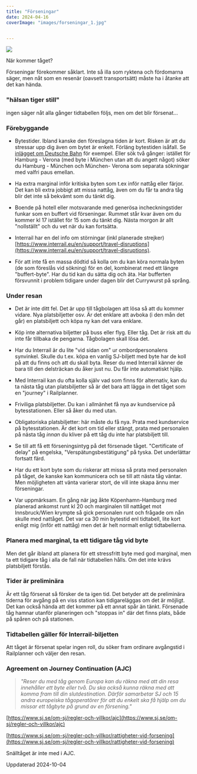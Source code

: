 ```yaml
---
title: "Förseningar"
date: 2024-04-16
coverImage: "images/forseningar_1.jpg"


---
```


![](images/forseningar_1.jpg?w=1024)

<figcaption>

När kommer tåget?

</figcaption>

Förseningar förekommer såklart. Inte så illa som ryktena och fördomarna säger, men nåt som en resenär (oavsett transportsätt) måste ha i åtanke att det kan hända.

### "hälsan tiger still"

ingen säger nåt alla gånger tidtabellen följs, men om det blir försenat...

### Förebyggande

- Bytestider. Ibland kanske den föreslagna tiden är kort. Risken är att du stressar upp dig även om bytet är enkelt. Förläng bytestiden isåfall. Se [inlägget om Deutsche Bahn](https://www.trainfo.eu/platsbokning-med-db/) för exempel. Eller sök två gånger: istället för Hamburg - Verona (med byte i München utan att du angett något) söker du Hamburg - München och München- Verona som separata sökningar med valfri paus emellan.

- Ha extra marginal inför kritiska byten som t.ex inför nattåg eller färjor. Det kan bli extra jobbigt att missa nattåg, även om du får ta andra tåg blir det inte så bekvämt som du tänkt dig.

- Boende på hotell eller motsvarande med generösa incheckningstider funkar som en buffert vid förseningar. Rummet står kvar även om du kommer kl 17 istället för 15 som du tänkt dig. Nästa morgon är allt "nollställt" och du vet när du kan fortsätta.

- Interrail har en del info om störningar (inkl planerade strejker) [https://www.interrail.eu/en/support/travel-disruptions](https://www.interrail.eu/en/support/travel-disruptions).

- För att inte få en massa dödtid så kolla om du kan köra normala byten (de som föreslås vid sökning) för en del, kombinerat med ett längre "buffert-byte". Har du tid kan du sätta dig och äta. Har bufferten försvunnit i problem tidigare under dagen blir det Currywurst på språng.

### Under resan

- Det är inte ditt fel. Det är upp till tågbolagen att lösa så att du kommer vidare. Nya platsbiljetter osv. Är det enklare att avboka (i den mån det går) en platsbiljett och köpa ny kan det vara enklare.

- Köp inte alternativa biljetter på buss eller flyg. Eller tåg. Det är risk att du inte får tillbaka de pengarna. Tågbolagen skall lösa det.

- Har du Interrail är du lite "vid sidan om" ur ombordpersonalens synvinkel. Skulle du t.ex. köpa en vanlig SJ-biljett med byte har de koll på att du finns och att du skall byta. Reser du med Interrail känner de bara till den delsträckan du åker just nu. Du får inte automatiskt hjälp.

- Med Interrail kan du ofta kolla själv vad som finns för alternativ, kan du ta nästa tåg utan platsbiljetter så är det bara att lägga in det tåget som en "journey" i Railplanner.

- Friviliga platsbiljetter. Du kan i allmänhet få nya av kundservice på bytesstationen. Eller så åker du med utan.

- Obligatoriska platsbiljetter: här måste du få nya. Prata med kundservice på bytesstationen. Är det kort om tid eller stängt, prata med personalen på nästa tåg _innan_ du kliver på ett tåg du inte har platsbiljett till.

- Se till att få ett förseningsintyg på det försenade tåget. "Certificate of delay" på engelska, "Verspätungsbestätigung" på tyska. Det underlättar fortsatt färd.

- Har du ett kort byte som du riskerar att missa så prata med personalen på tåget, de kanske kan kommunicera och se till att nästa tåg väntar. Men möjligheten att vänta varierar stort, de vill inte skapa ännu mer förseningar.

- Var uppmärksam. En gång när jag åkte Köpenhamn-Hamburg med planerad ankomst runt kl 20 och marginalen till nattåget mot Innsbruck/Wien krympte så gick personalen runt och frågade om nån skulle med nattåget. Det var ca 30 min bytestid enl tidtabell, lite kort enligt mig (inför ett nattåg) men det är helt normalt enligt tidtabellerna.

### Planera med marginal, ta ett tidigare tåg vid byte

Men det går ibland att planera för ett stressfritt byte med god marginal, men ta ett tidigare tåg i alla de fall när tidtabellen hålls. Om det inte krävs platsbiljett förstås.

### Tider är preliminära

Är ett tåg försenat så försker de ta igen tid. Det betyder att de preliminära tiderna för avgång på en viss station kan tidigareläggas om det är möjligt. Det kan också hända att det kommer på ett annat spår än tänkt. Försenade tåg hamnar utanför planeringen och "stoppas in" där det finns plats, både på spåren och på stationen.

### Tidtabellen gäller för Interrail-biljetten

Att tåget är försenat spelar ingen roll, du söker fram ordinare avgångstid i Railplanner och väljer den resan.

### Agreement on Journey Continuation (AJC)

> _"Reser du med tåg genom Europa kan du räkna med att din resa innehåller ett byte eller två. Du ska också kunna räkna med att komma fram till din slutdestination. Därför samarbetar SJ och 15 andra europeiska tågoperatörer för att du enkelt ska få hjälp om du missar ett tågbyte på grund av en försening."_

[https://www.sj.se/om-sj/regler-och-villkor/ajc](https://www.sj.se/om-sj/regler-och-villkor/ajc)

[https://www.sj.se/om-sj/regler-och-villkor/rattigheter-vid-forsening](https://www.sj.se/om-sj/regler-och-villkor/rattigheter-vid-forsening)

Snälltåget är inte med i AJC.

Uppdaterad 2024-10-04
